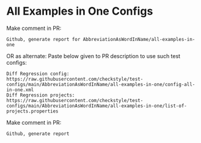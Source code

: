 # All Examples in One Configs
Make comment in PR:
```
Github, generate report for AbbreviationAsWordInName/all-examples-in-one
```
OR as alternate:
Paste below given to PR description to use such test configs:
```
Diff Regression config: https://raw.githubusercontent.com/checkstyle/test-configs/main/AbbreviationAsWordInName/all-examples-in-one/config-all-in-one.xml
Diff Regression projects: https://raw.githubusercontent.com/checkstyle/test-configs/main/AbbreviationAsWordInName/all-examples-in-one/list-of-projects.properties
```
Make comment in PR:
```
Github, generate report
```
